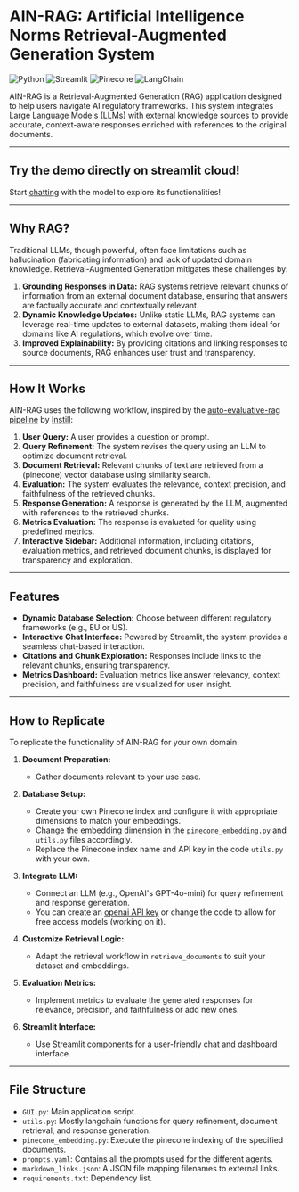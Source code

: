 # AIN-RAG: Artificial Intelligence Norms Retrieval-Augmented Generation System
![Python](https://img.shields.io/badge/Python-3.8+-blue?logo=python&logoColor=white)
![Streamlit](https://img.shields.io/badge/Streamlit-Framework-FF4B4B?logo=streamlit&logoColor=white)
![Pinecone](https://img.shields.io/badge/Pinecone-Vector_DB-0099CC?logo=pinboard&logoColor=white)
![LangChain](https://img.shields.io/badge/LangChain-Framework-FFD700?logo=langchain&logoColor=black)

AIN-RAG is a Retrieval-Augmented Generation (RAG) application designed to help users navigate AI regulatory frameworks. This system integrates Large Language Models (LLMs) with external knowledge sources to provide accurate, context-aware responses enriched with references to the original documents.

---

## Try the demo directly on streamlit cloud!

Start [chatting](https://ain-rag.streamlit.app/) with the model to explore its functionalities!

---

## Why RAG?

Traditional LLMs, though powerful, often face limitations such as hallucination (fabricating information) and lack of updated domain knowledge. Retrieval-Augmented Generation mitigates these challenges by:

1. **Grounding Responses in Data:** RAG systems retrieve relevant chunks of information from an external document database, ensuring that answers are factually accurate and contextually relevant.
2. **Dynamic Knowledge Updates:** Unlike static LLMs, RAG systems can leverage real-time updates to external datasets, making them ideal for domains like AI regulations, which evolve over time.
3. **Improved Explainability:** By providing citations and linking responses to source documents, RAG enhances user trust and transparency.

---

## How It Works

AIN-RAG uses the following workflow, inspired by the [auto-evaluative-rag pipeline](https://instill.tech/george_strong/pipelines/auto-evaluative-rag/preview) by [Instill](https://www.instill.tech/):

1. **User Query:** A user provides a question or prompt.
2. **Query Refinement:** The system revises the query using an LLM to optimize document retrieval.
3. **Document Retrieval:** Relevant chunks of text are retrieved from a (pinecone) vector database using similarity search.
4. **Evaluation:** The system evaluates the relevance, context precision, and faithfulness of the retrieved chunks.
5. **Response Generation:** A response is generated by the LLM, augmented with references to the retrieved chunks.
6. **Metrics Evaluation:** The response is evaluated for quality using predefined metrics.
7. **Interactive Sidebar:** Additional information, including citations, evaluation metrics, and retrieved document chunks, is displayed for transparency and exploration.
 
---

## Features

- **Dynamic Database Selection:** Choose between different regulatory frameworks (e.g., EU or US).
- **Interactive Chat Interface:** Powered by Streamlit, the system provides a seamless chat-based interaction.
- **Citations and Chunk Exploration:** Responses include links to the relevant chunks, ensuring transparency.
- **Metrics Dashboard:** Evaluation metrics like answer relevancy, context precision, and faithfulness are visualized for user insight.

---

## How to Replicate

To replicate the functionality of AIN-RAG for your own domain:

1. **Document Preparation:**
   - Gather documents relevant to your use case.

2. **Database Setup:**
   - Create your own Pinecone index and configure it with appropriate dimensions to match your embeddings.
   - Change the embedding dimension in the `pinecone_embedding.py` and `utils.py` files accordingly.
   - Replace the Pinecone index name and API key in the code `utils.py` with your own.

3. **Integrate LLM:**
   - Connect an LLM (e.g., OpenAI's GPT-4o-mini) for query refinement and response generation.
   - You can create an [openai API key](https://platform.openai.com/api-keys) or change the code to allow for free access models (working on it).

4. **Customize Retrieval Logic:**
   - Adapt the retrieval workflow in `retrieve_documents` to suit your dataset and embeddings.

5. **Evaluation Metrics:**
   - Implement metrics to evaluate the generated responses for relevance, precision, and faithfulness or add new ones.

6. **Streamlit Interface:**
   - Use Streamlit components for a user-friendly chat and dashboard interface.

---

## File Structure

- `GUI.py`: Main application script.
- `utils.py`: Mostly langchain functions for query refinement, document retrieval, and response generation.
- `pinecone_embedding.py`: Execute the pinecone indexing of the specified documents.
- `prompts.yaml`: Contains all the prompts used for the different agents.
- `markdown_links.json`: A JSON file mapping filenames to external links.
- `requirements.txt`: Dependency list.
